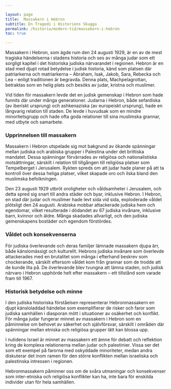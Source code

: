 ```yaml
---

layout: page
title:  Massakern i Hebron
subtitle: En Tragedi i Historiens Skugga
permalink: /historia/modern-tid/massakern-i-hebron
toc: true

---
```


Massakern i Hebron, som ägde rum den 24 augusti 1929, är en av de mest tragiska händelserna i stadens historia och ses av många judar som ett sorgligt kapitel i det historiska judiska närvarandet i regionen. Hebron är en stad med djupt rotad betydelse i judisk historia, känd som platsen där patriarkerna och matriarkerna – Abraham, Isak, Jakob, Sara, Rebecka och Lea – enligt traditionen är begravda. Denna plats, Machpelagrottan, betraktas som en helig plats och besöks av judar, kristna och muslimer.

Vid tiden för massakern levde det en judisk gemenskap i Hebron som hade funnits där under många generationer. Judarna i Hebron, både sefardiska (av iberiskt ursprung) och ashkenaziska (av europeiskt ursprung), hade en långvarig relation till staden. De levde i huvudsak som en mindre minoritetsgrupp och hade ofta goda relationer till sina muslimska grannar, med utbyte och samarbete.

### Upprinnelsen till massakern

Massakern i Hebron utspelade sig mot bakgrund av ökande spänningar mellan judiska och arabiska grupper i Palestina under det brittiska mandatet. Dessa spänningar förvärrades av religiösa och nationalistiska motsättningar, särskilt i relation till tillgången till religiösa platser som Tempelberget i Jerusalem. Rykten spreds om att judar hade planer på att ta kontroll över dessa heliga platser, vilket skapade oro och ilska bland den muslimska befolkningen.

Den 23 augusti 1929 utbröt oroligheter och våldsamheter i Jerusalem, och detta spred sig snart till andra städer och byar, inklusive Hebron. I Hebron, en stad där judar och muslimer hade levt sida vid sida, exploderade våldet plötsligt den 24 augusti. Arabiska mobbar attackerade judiska hem och egendomar, vilket resulterade i dödandet av 67 judiska invånare, inklusive barn, kvinnor och äldre. Många skadades allvarligt, och den judiska gemenskapens bostäder och egendom förstördes.

### Våldet och konsekvenserna

För judiska överlevande och deras familjer lämnade massakern djupa ärr, både känslomässigt och kulturellt. Hebrons judiska invånare som överlevde attackerades med en brutalitet som många i efterhand beskrev som chockerande, särskilt eftersom våldet kom från grannar som de trodde att de kunde lita på. De överlevande blev tvungna att lämna staden, och judisk närvaro i Hebron upphörde helt efter massakern – ett tillstånd som varade fram till 1967.

### Historisk betydelse och minne

I den judiska historiska förståelsen representerar Hebronmassakern en djupt känsloladdad händelse som exemplifierar de risker och faror som judiska samhällen i diasporan mött i situationer av osäkerhet och konflikt. För många judar fungerar minnet av massakern i Hebron som en påminnelse om behovet av säkerhet och självförsvar, särskilt i områden där spänningar mellan etniska och religiösa grupper lätt kan blossa upp.

I nutidens Israel är minnet av massakern ett ämne för debatt och reflektion kring de komplexa relationerna mellan judar och palestinier. Vissa ser det som ett exempel på farorna med oskyddade minoriteter, medan andra diskuterar det inom ramen för den större konflikten mellan israeliska och palestinska intressen i regionen.

Hebronmassakern påminner oss om de svåra utmaningar och konsekvenser som inter-etniska och religiösa konflikter kan ha, inte bara för enskilda individer utan för hela samhällen.